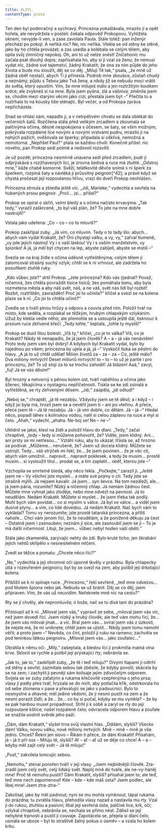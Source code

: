 ```yaml
---
title: XLIV\.
contentType: prose
---
```


<section>

Ten den byl podmračný a sychravý. Princezna pokašlávala, mrazilo ji a opět hořela, ale nevydržela v posteli: čekala odpověď Prokopovu. Vyhlížela oknem, nevyjde-li ven, a zase zavolala Paula. Stále totéž: pan inženýr přechází po pokoji. A neříká nic? Ne, nic neříká. Vlekla se od stěny ke stěně, jako by ho chtěla provázet; a zas usedla a kolébala se celým tělem, aby opila svůj zimničný nepokoj. Oh, ani to už nelze snést! Zničehonic mu začala psát dlouhý dopis; zapřísahala ho, aby si ji vzal za ženu; že nemusí vydat nic, žádné své tajemství, žádný Krakatit; že ona za ním půjde do jeho života a bude mu sloužit, děj se co děj. „Miluji Tě tak,“ psala, „že mně už žádná oběť nestačí, abych Ti ji přinesla. Podrob mne zkoušce, zůstaň chudý a neznámý; půjdu s Tebou jako Tvá žena, a nikdy již se nebudu moci vrátit do světa, který opustím. Vím, že mne miluješ málo a jen roztržitým koutkem srdce; ale zvykneš si na mne. Byla jsem pyšná, zlá a vášnivá; změnila jsem se, chodím mezi starými věcmi jako cizí, přestala jsem být –“ Přečtla to a roztrhala to na kousky tiše sténajíc. Byl večer, a od Prokopa zpráva nepřicházela.

Snad se ohlásí sám, napadlo ji, a v netrpělivém chvatu se dala oblékat do večerních šatů. Rozčilena stála před velikým zrcadlem a zkoumala se palčivýma očima, děsně nespokojena s účesem, se šaty, se vším možným; pokrývala rozpálené líce novými a novými vrstvami pudru, mrazilo ji na nahých pažích, ověšovala se šperky; připadala si ošklivá, nemožná a nemotorná. „Nepřišel Paul?“ ptala se každou chvíli. Konečně přišel: nic nového, pan Prokop sedí potmě a nedovolí rozsvítit.

Je už pozdě; princezna nesmírně unavena sedí před zrcadlem, pudr jí odprýskává s rozžhavených lící, je zrovna šedivá a ruce má ztuhlé. „Odstroj mne,“ káže chabě komorné. Svěží, telátkovité děvče snímá s ní šperk za šperkem, rozpíná šaty a navléká jí průsvitný peignoir[^42]; a právě když se chystá pročesat její rozpoutanou hřívu, vrazí do dveří Prokop neohlášen.

Princezna strnula a zbledla ještě víc. „Jdi, Marieke,“ vydechla a sevřela na hubených prsou peignoir. „Proč… jsi… přišel?“

Prokop se opíral o skříň, velmi bledý a s očima načisto krvavýma. „Tak tedy,“ vyrazil zaškrceně, „to byl váš plán, že? To jste na mne dobře nastrojili!“

Vstala jako udeřena: „Co – co – co to mluvíš?“

Prokop zaskřípal zuby. „Já vím, co mluvím. Tedy o to tady šlo: abych… abych vám vydal Krakatit, že? Oni chystají válku, a vy, vy,“ zařval tlumeně, „vy jste jejich nástroj! Vy i s vaší láskou! Vy i s vaším manželstvím, vy špionko! A já, já měl být chycen na lep, abyste zabíjeli, abyste se mstili –“

Svezla se na kraj židle s očima úděsně vytřeštěnýma; celým tělem jí zalomcoval strašný suchý vzlyk; chtěl se k ní vrhnout, ale zadržela ho posuňkem ztuhlé ruky.

„Kdo vůbec jste?“ drtil Prokop. „Jste princezna? Kdo vás zjednal? Považ, ničemná, žes chtěla povraždit tisíce tisíců; žes pomáhala tomu, aby byla rozmetena města a aby náš svět, náš, a ne váš, svět nás lidí byl rozbit! Rozbit, roztříštěn, zavražděn! Proč jsi to učinila?“ křičel a svezl se na kolena plaze se k ní. „Co jsi to chtěla učinit?“

Zvedla se s tváří plnou hrůzy a odporu a couvla před ním. Položil tvář na místo, kde seděla, a rozplakal se těžkým, hrubým chlapským vzlykáním. Užuž by klekla vedle něho; ale přemohla se a ustoupila ještě dál, tisknouc k prsoum ruce zkřivené křečí. „Tedy tohle,“ šeptala, „tohle ty myslíš!“

Prokop se dusil lítou bolestí. „Víš ty,“ křičel, „co je to válka? Víš, co je Krakatit? Nikdy tě nenapadlo, že já jsem člověk? A – a – já vás nenávidím! Proto tedy jsem vám byl dobrý! A kdybych byl Krakatit vydal, bylo by najednou po všem; princezna by ujela a já, já –“ Vyskočil tluka se pěstmi do hlavy. „A já to už chtěl udělat! Milion životů za – za – za – Co, ještě málo? Dva miliony mrtvých! Deset milionů mrtvých! to – to – to už je partie i pro princeznu, že? To už stojí za to se trochu zahodit! Já blázen! Aaá,“ zavyl, „fuj! Já se vás děsím!“

Byl hrozný a netvorný s pěnou kolem úst, tváří naběhlou a očima jako šílenec, těkajícíma v nystagmu nepříčetnosti. Tiskla se ke zdi zsinalá a vytřeštěná, se rty zkřivenými děsem. „Jdi,“ zaúpěla, „jdi odtud!“

„Neboj se,“ chraptěl, „já tě nezabiju. Vždycky jsem se tě děsil; a i když – i když jsi byla má, hrozil jsem se a nevěřil jsem ti – ani po vteřinu. A přece, přece jsem tě – Já tě nezabiju. Já – já vím dobře, co dělám. Já – já –“ Hledal něco, popadl láhev s kolínskou vodou, nalil si celou záplavu na ruce a myl si čelo. „Ahah,“ vydechl, „ahaha. Ne-boj se! Ne – ne –“

Uklidnil se jaksi, klesl na židli a položil hlavu do dlaní. „Tedy,“ začal chraptivě, „tedy – tedy si můžeme pohovořit, že? Vidíte, jsem klidný. Ani… ani prsty se mi netřesou…“ Vztáhl ruku, aby to ukázal; třásla se, až hrozno se podívat. „Můžeme… nerušeně, že? Jsem už docela klidný. Můžete se ustrojit. Tedy… váš strýček mi řekl, že… že jsem povinen… že je věc cti, abych vám umožnil… napravit… napravit poklesek, a tedy že musím… prostě musím… si vysloužit titul… prodat se, a tím zaplatit… oběť, kterou jste –“

Vzchopila se smrtelně bledá, aby něco řekla. „Počkejte,“ zarazil ji. „Ještě jsem ne – Vy všichni jste mysleli… a máte své pojmy o cti. Tedy jste se strašně mýlili. Já nejsem kavalír. Já jsem… syn ševce. Na tom nezáleží, ale… já jsem pária, rozumíte? Nízký a ničemný chlap. Já nemám žádnou čest. Můžete mne vyhnat jako zloděje, nebo mne odvézt na pevnost. Já to neudělám. Nedám Krakatit. Můžete si myslet… že jsem třeba tak podlý. Mohl bych vám povídat… co si myslím o válce. Já byl ve válce… a viděl jsem dusivé plyny… a vím, co lidé dovedou. Já nedám Krakatit. Nač bych vám to vykládal? Tomu vy nerozumíte; jste prostě tatarská princezna, a příliš nahoře… Chci vám jenom říci, že to neudělám, a že poníženě děkuju za čest – Ostatně jsem i zasnouben; neznám jí sice, ale zasnoubil jsem se jí – To je má další ničemnost. Lituji, že jsem… vůbec nebyl hoden vaší oběti.“

Stála jako zkamenělá, zarývajíc nehty do zdi. Bylo kruté ticho, jen škrabání jejích nehtů skřípělo v nesnesitelném mlčení.

Zvedl se těžce a pomalu: „Chcete něco říci?“

„Ne,“ vydechla a její ohromné oči úporně tkvěly v prázdnu. Byla chlapecky útlá v rozevřeném peignoiru; byl by se svezl na zem, aby políbil její drkotající kolena.

Přiblížil se k ní spínaje ruce. „Princezno,“ řekl sevřeně, „teď mne odvezou… pod titulem špiona nebo jak. Nebudu se už bránit. Děj se co děj; jsem připraven. Vím, že vás už neuvidím. Neřeknete mně nic na cestu?“

Rty se jí chvěly, ale nepromluvila; ó bože, nač se to dívá tam do prázdna?

Přistoupil až k ní. „Miloval jsem vás,“ vypravil ze sebe, „miloval jsem vás víc, než jsem dovedl říci. Jsem nízký a hrubý člověk; ale teď vám mohu říci, že… že jsem vás miloval jinak… a víc. Bral jsem vás… svíral jsem vás z úzkosti, že nejste má, že mi uniknete; chtěl jsem se ujistit… Nikdy jsem tomu nemohl věřit; a proto jsem –“ Nevěda, co činí, položil jí ruku na rameno; zachvěla se pod teninkou látkou peignoiru. „Miloval jsem vás… jako zoufalec…“

Obrátila k němu oči. „Milý,“ zašeptala, a bledou lící jí prokmitla matná vlna krve. Sklonil se rychle a políbil její prýskající rty; nebránila se.

„Jak to, jak to,“ zaskřípěl zuby, „že tě i teď miluju?“ Divými tlapami ji odtrhl od stěny a sevřel; zazmítala sebou tak zběsile, že kdyby povolil, skácela by se na zem; i zachytil ji pevněji sám kolísaje jejím zdivočelým odporem. Svíjela se se zuby zaťatými a rukama křečovitě vzepřenýma o jeho prsa; vlasy jí padly přes tvář, hryzala se do nich, aby potlačila křik, odstrkovala ho od sebe zlomena v pase a převalujíc se jako v padoucnici. Bylo to nesmyslné a ohavné; měl jediné vědomí, že ji nesmí pustit na zem a že nesmí porazit židli; a že… že… co by si počal, kdyby se mu vymkla? – že by se pak hanbou musel propadnout. Strhl ji k sobě a zaryl se rty do její rozpoutané kštice; našel rozpálené čelo; odvracela odporem hlavu a zoufale se snažila uvolnit svěrák jeho paží.

„Dám, dám Krakatit,“ slyšel trna svůj vlastní hlas. „Dddám, slyšíš? Všecko dám! Válku, novou válku, nové miliony mrtvých. Mně – mně – mně je vše jedno. Chceš? Řekni jen slovo – Říkám ti přece, že dám Krakatit! Přísahám, já – já ti pří-sss – Miluju tě, slyšíš? Ať – ať – ať už se děje co chce! A – a – kdyby měl zajít celý svět – Já tě miluju!“

„Pusť,“ zakvílela lomcujíc sebou.

„Nemohu,“ sténal ponořen tváří v její vlasy. „Jsem nejbídnější člověk. Zra-zradil jsem celý svět, celý lidský svět. Naplij mně do tváře, ale ne-vy-háněj mne! Proč tě nemohu pustit? Dám Krakatit, slyšíš? přísahal jsem to; ale teď, teď mne nech zapomenout! Kde – kde – kde máš ústa? Jsem podlec, ale líbej mne! Jsem ztra-ztra–“

Zakolísal, jako by měl padnout; nyní se mu mohla vymknout, tápal rukama do prázdna; tu zvrátila hlavu, přehodila vlasy nazad a nastavila mu rty. Vzal ji do rukou, ztuhlou a pasivní; líbal její sevřená ústa, palčivé líce, krk, oči; vzlykal chraptivě, nebránila se, nechala se přímo nést. Zděsil se její nehybné trpnosti a pustil ji couvaje. Zapotácela se, přejela si dlaní čelo, usmála se uboze – byl to strašlivě žalný pokus o úsměv – a vzala ho kolem krku.

</section>
